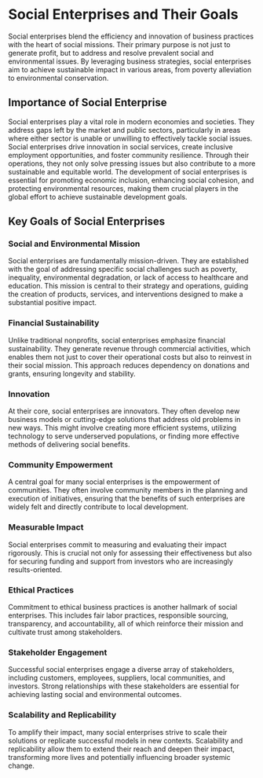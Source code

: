 # Social Enterprises and Their Goals

Social enterprises blend the efficiency and innovation of business practices with the heart of social missions. Their primary purpose is not just to generate profit, but to address and resolve prevalent social and environmental issues. By leveraging business strategies, social enterprises aim to achieve sustainable impact in various areas, from poverty alleviation to environmental conservation.

## Importance of Social Enterprise

Social enterprises play a vital role in modern economies and societies. They address gaps left by the market and public sectors, particularly in areas where either sector is unable or unwilling to effectively tackle social issues. Social enterprises drive innovation in social services, create inclusive employment opportunities, and foster community resilience. Through their operations, they not only solve pressing issues but also contribute to a more sustainable and equitable world.
The development of social enterprises is essential for promoting economic inclusion, enhancing social cohesion, and protecting environmental resources, making them crucial players in the global effort to achieve sustainable development goals.


## Key Goals of Social Enterprises

### Social and Environmental Mission

Social enterprises are fundamentally mission-driven. They are established with the goal of addressing specific social challenges such as poverty, inequality, environmental degradation, or lack of access to healthcare and education. This mission is central to their strategy and operations, guiding the creation of products, services, and interventions designed to make a substantial positive impact.

### Financial Sustainability

Unlike traditional nonprofits, social enterprises emphasize financial sustainability. They generate revenue through commercial activities, which enables them not just to cover their operational costs but also to reinvest in their social mission. This approach reduces dependency on donations and grants, ensuring longevity and stability.

### Innovation

At their core, social enterprises are innovators. They often develop new business models or cutting-edge solutions that address old problems in new ways. This might involve creating more efficient systems, utilizing technology to serve underserved populations, or finding more effective methods of delivering social benefits.

### Community Empowerment

A central goal for many social enterprises is the empowerment of communities. They often involve community members in the planning and execution of initiatives, ensuring that the benefits of such enterprises are widely felt and directly contribute to local development.

### Measurable Impact

Social enterprises commit to measuring and evaluating their impact rigorously. This is crucial not only for assessing their effectiveness but also for securing funding and support from investors who are increasingly results-oriented.

### Ethical Practices

Commitment to ethical business practices is another hallmark of social enterprises. This includes fair labor practices, responsible sourcing, transparency, and accountability, all of which reinforce their mission and cultivate trust among stakeholders.

### Stakeholder Engagement

Successful social enterprises engage a diverse array of stakeholders, including customers, employees, suppliers, local communities, and investors. Strong relationships with these stakeholders are essential for achieving lasting social and environmental outcomes.

### Scalability and Replicability

To amplify their impact, many social enterprises strive to scale their solutions or replicate successful models in new contexts. Scalability and replicability allow them to extend their reach and deepen their impact, transforming more lives and potentially influencing broader systemic change.

